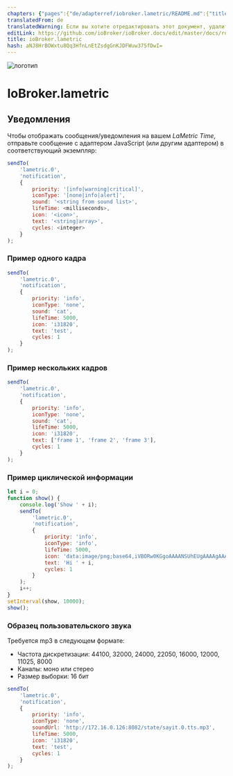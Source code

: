 ```yaml
---
chapters: {"pages":{"de/adapterref/iobroker.lametric/README.md":{"title":{"de":"ioBroker.lametric"},"content":"de/adapterref/iobroker.lametric/README.md"},"de/adapterref/iobroker.lametric/apps.md":{"title":{"de":"ioBroker.lametric"},"content":"de/adapterref/iobroker.lametric/apps.md"},"de/adapterref/iobroker.lametric/my-data-diy.md":{"title":{"de":"ioBroker.lametric"},"content":"de/adapterref/iobroker.lametric/my-data-diy.md"},"de/adapterref/iobroker.lametric/notifications.md":{"title":{"de":"ioBroker.lametric"},"content":"de/adapterref/iobroker.lametric/notifications.md"},"de/adapterref/iobroker.lametric/blockly.md":{"title":{"de":"ioBroker.lametric"},"content":"de/adapterref/iobroker.lametric/blockly.md"}}}
translatedFrom: de
translatedWarning: Если вы хотите отредактировать этот документ, удалите поле «translatedFrom», в противном случае этот документ будет снова автоматически переведен
editLink: https://github.com/ioBroker/ioBroker.docs/edit/master/docs/ru/adapterref/iobroker.lametric/notifications.md
title: ioBroker.lametric
hash: aNJ8HrBOWxtu8Qq3HfnLnEtZsdgGnKJDFWuw375fDwI=
---
```

![логотип](../../../de/admin/lametric.png)

# IoBroker.lametric
## Уведомления
Чтобы отображать сообщения/уведомления на вашем *LaMetric Time*, отправьте сообщение с адаптером JavaScript (или другим адаптером) в соответствующий экземпляр:

```JavaScript
sendTo(
    'lametric.0',
    'notification',
    {
        priority: '[info|warning|critical]',
        iconType: '[none|info|alert]',
        sound: '<string from sound list>',
        lifeTime: <milliseconds>,
        icon: '<icon>',
        text: '<string|array>',
        cycles: <integer>
    }
);
```

### Пример одного кадра
```JavaScript
sendTo(
    'lametric.0',
    'notification',
    {
        priority: 'info',
        iconType: 'none',
        sound: 'cat',
        lifeTime: 5000,
        icon: 'i31820',
        text: 'test',
        cycles: 1
    }
);
```

### Пример нескольких кадров
```JavaScript
sendTo(
    'lametric.0',
    'notification',
    {
        priority: 'info',
        iconType: 'none',
        sound: 'cat',
        lifeTime: 5000,
        icon: 'i31820',
        text: ['frame 1', 'frame 2', 'frame 3'],
        cycles: 1
    }
);
```

### Пример циклической информации
```JavaScript
let i = 0;
function show() {
    console.log('Show ' + i);
    sendTo(
        'lametric.0',
        'notification',
        {
            priority: 'info',
            iconType: 'info',
            lifeTime: 5000,
            icon: 'data:image/png;base64,iVBORw0KGgoAAAANSUhEUgAAAAgAAAAICAIAAABLbSncAAAAAXNSR0IArs4c6QAAAARnQU1BAACxjwv8YQUAAAAJcEhZcwAADsMAAA7DAcdvqGQAAAAYdEVYdFNvZnR3YXJlAHBhaW50Lm5ldCA0LjEuNWRHWFIAAAAySURBVBhXY4AAYdcKk1lngCSUDwHIfAQbzgLqgDCgIqRLwFkQCYQoBAD5EATl4wQMDADhuxQzaDgX0gAAAABJRU5ErkJggg==',
            text: 'Hi ' + i,
            cycles: 1
        }
    );
    i++;
}
setInterval(show, 10000);
show();
```

### Образец пользовательского звука
Требуется mp3 в следующем формате:

- Частота дискретизации: 44100, 32000, 24000, 22050, 16000, 12000, 11025, 8000
- Каналы: моно или стерео
- Размер выборки: 16 бит

```JavaScript
sendTo(
    'lametric.0',
    'notification',
    {
        priority: 'info',
        iconType: 'none',
        soundUrl: 'http://172.16.0.126:8082/state/sayit.0.tts.mp3',
        lifeTime: 5000,
        icon: 'i31820',
        text: 'test',
        cycles: 1
    }
);
```
